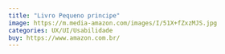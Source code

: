 ```yaml
---
title: "Livro Pequeno principe"
image: https://m.media-amazon.com/images/I/51X+fZxzMJS.jpg
categories: UX/UI/Usabilidade
buy: https://www.amazon.com.br/
---
```

